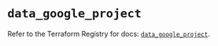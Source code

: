 # `data_google_project`

Refer to the Terraform Registry for docs: [`data_google_project`](https://registry.terraform.io/providers/hashicorp/google/5.33.0/docs/data-sources/project).
